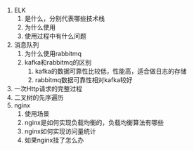 1. ELK
   1. 是什么，分别代表哪些技术栈
   2. 为什么使用
   3. 使用过程中有什么问题
2. 消息队列
   1. 为什么使用rabbitmq
   2. kafka和rabbitmq的区别
      1. kafka的数据可靠性比较低，性能高，适合做日志的存储
      2. rabbitmq数据可靠性相对kafka较好
3. 一次Http请求的完整过程 
4. 二叉树的先序遍历
5. nginx
   1. 使用场景
   2. nginx是如何实现负载均衡的，负载均衡算法有哪些
   3. nginx如何实现访问量统计
   4. 如果nginx挂了怎么办